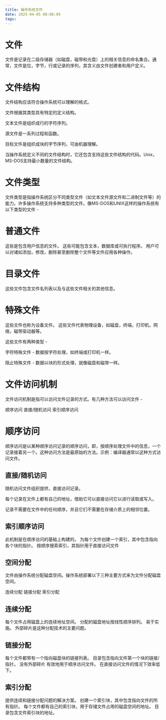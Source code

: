 ```yaml
---
title: 操作系统文件
date: 2025-04-05 08:08:09
tags:
---
```


# 文件
文件是记录在二级存储器（如磁盘，磁带和光盘）上的相关信息的命名集合。通常，文件是位，字节，行或记录的序列，其含义由文件创建者和用户定义。

# 文件结构
文件结构应该符合操作系统可以理解的格式。

文件根据其类型具有特定的定义结构。

文本文件是组织成行的字符序列。

源文件是一系列过程和函数。

目标文件是组织成块的字节序列，可由机器理解。

当操作系统定义不同的文件结构时，它还包含支持这些文件结构的代码。Unix，MS-DOS支持最小数量的文件结构。

# 文件类型
文件类型是指操作系统区分不同类型文件（如文本文件源文件和二进制文件等）的能力。许多操作系统支持多种类型的文件。像MS-DOS和UNIX这样的操作系统有以下类型的文件 -

# 普通文件
这些是包含用户信息的文件。
这些可能包含文本，数据库或可执行程序。
用户可以对诸如添加，修改，删除甚至删除整个文件等文件应用各种操作。

# 目录文件
这些文件包含文件名列表以及与这些文件相关的其他信息。

# 特殊文件
这些文件也称为设备文件。
这些文件代表物理设备，如磁盘，终端，打印机，网络，磁带驱动器等。

这些文件有两种类型 -

字符特殊文件 - 数据按字符处理，如终端或打印机一样。

阻止特殊文件 - 数据以块的形式处理，就像磁盘和磁带一样。

# 文件访问机制
文件访问机制是指可以访问文件记录的方式。有几种方法可以访问文件 -

顺序访问
直接/随机访问
索引顺序访问

# 顺序访问
顺序访问是以某种顺序访问记录的顺序访问，即，按顺序处理文件中的信息，一个记录接着另一个。这种访问方法是最原始的方法。示例：编译器通常以这种方式访问​​文件。

## 直接/随机访问
随机访问文件组织提供，直接访问记录。

每个记录在文件上都有自己的地址，借助它可以直接访问它以进行读取或写入。

记录不需要在文件中的任何顺序，并且它们不需要在存储介质上的相邻位置。

## 索引顺序访问
此机制是在顺序访问的基础上构建的。
为每个文件创建一个索引，其中包含指向各个块的指针。
按顺序搜索索引，其指针用于直接访问文件

## 空间分配
文件由操作系统分配磁盘空间。操作系统部署以下三种主要方式来为文件分配磁盘空间。

连续分配
链接分配
索引分配

## 连续分配
每个文件占用磁盘上的连续地址空间。
分配的磁盘地址按线性顺序排列。
易于实施。
外部碎片是这种分配技术的主要问题。

## 链接分配
每个文件都带有一个指向磁盘块的链接列表。
目录包含指向文件第一个块的链接/指针。
没有外部碎片
有效地用于顺序访问文件。
在直接访问文件的情况下效率低下。


## 索引分配
提供连续和链接分配问题的解决方案。
创建一个索引块，其中包含指向文件的所有指针。
每个文件都有自己的索引块，用于存储文件占用的磁盘空间的地址。
目录包含文件索引块的地址。

